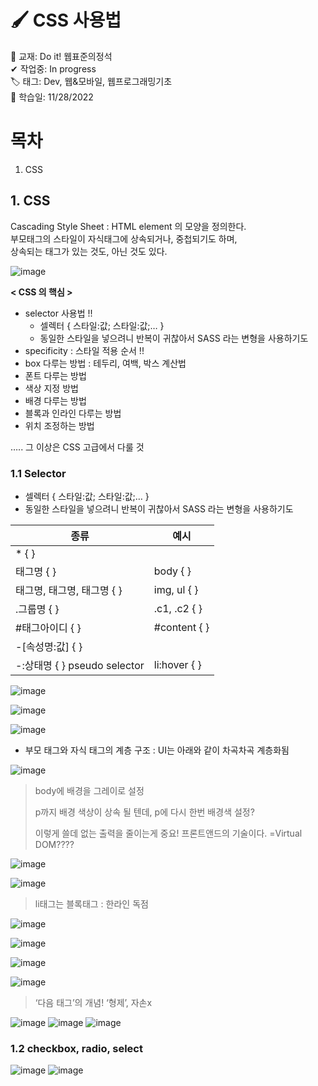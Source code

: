 # 🖌 CSS 사용법

📓 교재: Do it! 웹표준의정석  
✔ 작업중: In progress  
🏷 태그: Dev, 웹&모바일, 웹프로그래밍기초  
📆 학습일: 11/28/2022  

# 목차
1. CSS

## 1. CSS

Cascading Style Sheet : HTML element 의 모양을 정의한다.  
부모태그의 스타일이 자식태그에 상속되거나, 중첩되기도 하며,  
상속되는 태그가 있는 것도, 아닌 것도 있다.  

![image](https://user-images.githubusercontent.com/118426836/204231887-6688f749-8987-4957-8cb0-8abbc063e2f1.png)


**< CSS 의 핵심 >**

- selector 사용법 !!
    - 셀렉터 { 스타일:값; 스타일:값;… }
    - 동일한 스타일을 넣으려니 반복이 귀찮아서 SASS 라는 변형을 사용하기도
- specificity : 스타일 적용 순서 !!
- box 다루는 방법 : 테두리, 여백, 박스 계산법
- 폰트 다루는 방법
- 색상 지정 방법
- 배경 다루는 방법
- 블록과 인라인 다루는 방법
- 위치 조정하는 방법

….. 그 이상은 CSS 고급에서 다룰 것

### 1.1 Selector

- 셀렉터 { 스타일:값; 스타일:값;… }
- 동일한 스타일을 넣으려니 반복이 귀찮아서 SASS 라는 변형을 사용하기도

| 종류 | 예시  |
| --- | --- |
| * { } |  |
| 태그명 { } | body { } |
| 태그명, 태그명, 태그명 { }  | img, ul { } |
| .그룹명 { }  | .c1, .c2 { } |
| #태그아이디 { } |  #content { } |
| -[속성명:값] { } |  |
| -:상태명 { }    pseudo selector |  li:hover { } |

![image](https://user-images.githubusercontent.com/118426836/204231991-470640dd-149f-443a-bfe8-056477601806.png)


![image](https://user-images.githubusercontent.com/118426836/204230733-c3c11732-4302-4228-9fa2-494d396534af.png)


![image](https://user-images.githubusercontent.com/118426836/204232042-95b33017-140e-47a0-a5e9-da95d7777eda.png)

- 부모 태그와 자식 태그의 계층 구조 : UI는 아래와 같이 차곡차곡 계층화됨

![image](https://user-images.githubusercontent.com/118426836/204230811-e10e5780-d97b-4f81-aec5-b1b448e6c243.png)

> body에 배경을 그레이로 설정
> 
> 
> p까지 배경 색상이 상속 될 텐데, p에 다시 한번 배경색 설정?
> 
> 이렇게 쓸데 없는 출력을 줄이는게 중요! 프론트앤드의 기술이다. =Virtual DOM????
> 

  
![image](https://user-images.githubusercontent.com/118426836/204232214-325e2979-a24a-4cdf-a66f-812a9dba991b.png)


![image](https://user-images.githubusercontent.com/118426836/204230895-55fbb0ac-1cb3-4efb-a500-cae1e3e505ce.png)
> li태그는 블록태그 : 한라인 독점  

![image](https://user-images.githubusercontent.com/118426836/204232376-fb7b4430-efdd-4886-8a6d-17f08af81337.png)


![image](https://user-images.githubusercontent.com/118426836/204231086-e1223ffa-af35-464f-8d01-d664815ed521.png)


![image](https://user-images.githubusercontent.com/118426836/204232469-2946fa07-aa1d-46de-a0ec-4dc5515059c0.png)

![image](https://user-images.githubusercontent.com/118426836/204231180-30447649-46f5-42dc-acb4-502880577d9f.png)
> ‘다음 태그’의 개념! ‘형제’, 자손x  


![image](https://user-images.githubusercontent.com/118426836/204232794-fdbf9b86-0461-4ca2-9a50-c9fdeae95e12.png)
![image](https://user-images.githubusercontent.com/118426836/204232846-14c813e4-0079-477d-8c4a-fbb3bb7cbf0e.png)
![image](https://user-images.githubusercontent.com/118426836/204232905-42ded649-9d45-4919-b52a-91834daf28ee.png)


### 1.2 checkbox, radio, select
![image](https://user-images.githubusercontent.com/118426836/204233032-0d9c4c87-79b2-4d7c-8243-5e3997b918a4.png)
![image](https://user-images.githubusercontent.com/118426836/204233099-d789eed3-7f9e-4622-9fcc-6f8c08b3d9e8.png)


